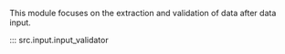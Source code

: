 This module focuses on the extraction and validation of data after data input. 

::: src.input.input_validator
